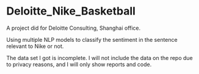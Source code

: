 # Deloitte_Nike_Basketball

 A project did for Deloitte Consulting, Shanghai office.
 
 Using multiple NLP models to classify the sentiment in the sentence relevant to Nike or not.
 
 The data set I got is incomplete. I will not include the data on the repo due to privacy reasons, and I will only show reports and code.
